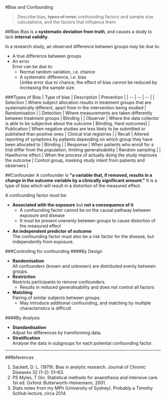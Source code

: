 #Bias and Confounding
> Describe bias, ~~types of error,~~ confounding factors and sample size calculations, and the factors that influence them

##Bias
Bias is a **systematic deviation from truth**, and causes a study to lack **internal validity**.

In a research study, an observed difference between groups may be due to:
* A true difference between groups
* An error  
Error can be due to:
  * Normal random variation, i.e. chance
  * A systematic difference, i.e. bias  
  Unlike error due to chance, the effect of bias cannot be reduced by increasing the sample size. 

###Types of Bias
| Type of bias | Description | Prevention |
| -- | -- | -- |
| Selection | Where subject allocation results in treatment groups that are systematically different, apart from in the intervention being studied | Randomisation |
| Detection | Where measurements are taken differently between treatment groups | Blinding |
| Observer | Where the data collector is able to be subjective about the outcome | Blinding, Hard outcomes|
| Publication | When negative studies are less likely to be submitted or published than positive ones | Clinical trial registries |
| Recall | Altered reporting of symptoms by patients depending on which group they have been allocated to | Blinding |
| Response | When patients who enroll for a trial differ from the population, limiting generalisability | Random sampling |
| Hawthorne effect | When the process of actually doing the study improves the outcome | Control group, masking study intent from patients and observers |

##Confounder
A confounder is **"a variable that, if removed, results in a change in the outcome variable by a clinically significant amount."** It is a type of bias which will result in a distortion of the measured effect.

A confounding factor must be:
* **Associated with the exposure** but **not a consequence of it**  
    * A confounding factor cannot be on the causal pathway between exposure and disease  
    * It must be present unevenly between groups to cause distortion of the measured effect
* **An independent predictor of outcome**  
  The confounding factor must also be a risk factor for the disease, but independently from exposure.


###Controlling for confounding
####By Design
* **Randomisation**  
  All confounders (known and unknown) are distributed evenly between groups.
* **Restriction**  
  Restricts participants to remove confounders.
    * Results in reduced generalisability and does not control all factors
* **Matching**  
  Pairing of similar subjects between groups.
    * May introduce additional confounding, and matching by multiple characteristics is difficult

####By Analysis
* **Standardisation**  
  Adjust for differences by transforming data.
* **Stratification**  
  Analyse the data in subgroups for each potential confounding factor.

---

##References  
1. Sackett, D. L. (1979). Bias in analytic research. Journal of Chronic Diseases 32 (1–2): 51–63.  
2. PS Myles, T Gin. Statistical methods for anaesthesia and intensive care. 1st ed. Oxford: Butterworth-Heinemann, 2001.   
3. Stats notes from my MPh (University of Sydney). Probably a Timothy Schlub lecture, circa 2014.